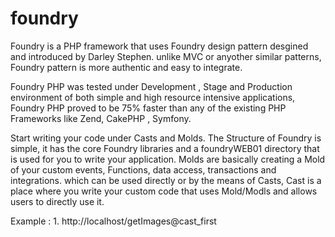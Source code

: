 foundry
=======
Foundry is a PHP framework that uses Foundry design pattern desgined and introduced by Darley Stephen.
unlike MVC or anyother similar patterns, Foundry pattern is more authentic and easy to integrate. 

Foundry PHP was tested under Development , Stage and Production environment of both simple and high resource intensive applications, Foundry PHP proved to be 75% faster than any of the existing PHP Frameworks like Zend, CakePHP , Symfony.


Start writing your code under Casts and Molds. The Structure of Foundry is simple, it has the core Foundry libraries and a foundryWEB01 directory that is used for you to write your application. Molds are basically  creating a Mold of your custom events, Functions, data access, transactions and integrations. which can be used directly or by the means of Casts, Cast is a place where you write your custom code that uses Mold/Modls and allows users to directly use it.

 Example : 1. http://localhost/getImages@cast_first
